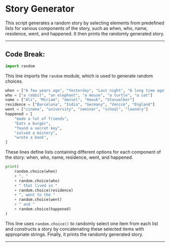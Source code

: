 # Story Generator

This script generates a random story by selecting elements from predefined lists for various components of the story, such as when, who, name, residence, went, and happened. It then prints the randomly generated story.

-----

## Code Break:

```python
import random
```

This line imports the `random` module, which is used to generate random choices.

```python
when = ["A few years ago", "Yesterday", "Last night", "A long time ago", "On 20th Jan"]
who = ["a rabbit", "an elephant", "a mouse", "a turtle", "a cat"]
name = ["Ali", "Miriam", "daniel", "Hoouk", "Starwalker"]
residence = ["Barcelona", "India", "Germany", "Venice", "England"]
went = ["cinema", "university", "seminar", "school", "laundry"]
happened = [
    "made a lot of friends",
    "Eats a burger",
    "found a secret key",
    "solved a mistery",
    "wrote a book",
]
```

These lines define lists containing different options for each component of the story: when, who, name, residence, went, and happened.

```python
print(
    random.choice(when)
    + ", "
    + random.choice(who)
    + " that lived in "
    + random.choice(residence)
    + ", went to the "
    + random.choice(went)
    + " and "
    + random.choice(happened)
)
```

This line uses `random.choice()` to randomly select one item from each list and constructs a story by concatenating these selected items with appropriate strings. Finally, it prints the randomly generated story.

-----